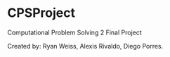 # CPSProject
Computational Problem Solving 2 Final Project 

Created by:
  Ryan Weiss,
  Alexis Rivaldo,
  Diego Porres.
